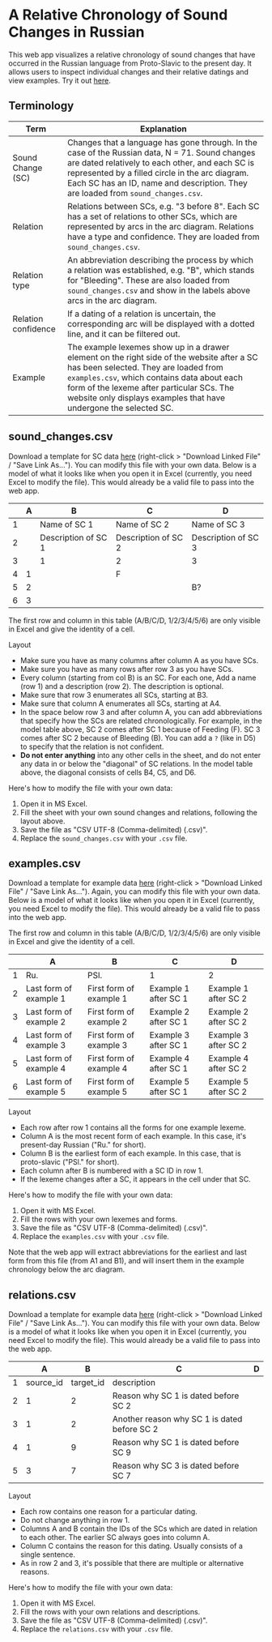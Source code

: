 # A Relative Chronology of Sound Changes in Russian
This web app visualizes a relative chronology of sound changes that have occurred in the Russian language from Proto-Slavic to the present day. It allows users to inspect individual changes and their relative datings and view examples. Try it out [here](https://relchron.eu.pythonanywhere.com).

## Terminology
| Term | Explanation |
| ---  | --- |
| Sound Change (SC) | Changes that a language has gone through. In the case of the Russian data, N = 71. Sound changes are dated relatively to each other, and each SC is represented by a filled circle in the arc diagram. Each SC has an ID, name and description. They are loaded from `sound_changes.csv`. |
| Relation | Relations between SCs, e.g. "3 before 8". Each SC has a set of relations to other SCs, which are represented by arcs in the arc diagram. Relations have a type and confidence. They are loaded from `sound_changes.csv`. |
| Relation type | An abbreviation describing the process by which a relation was established, e.g. "B", which stands for "Bleeding". These are also loaded from `sound_changes.csv` and show in the labels above arcs in the arc diagram. |
| Relation confidence | If a dating of a relation is uncertain, the corresponding arc will be displayed with a dotted line, and it can be filtered out. |
| Example | The example lexemes show up in a drawer element on the right side of the website after a SC has been selected. They are loaded from `examples.csv`, which contains data about each form of the lexeme after particular SCs. The website only displays examples that have undergone the selected SC. |

## sound_changes.csv
Download a template for SC data [here](https://relchron.eu.pythonanywhere.com/sc_template) (right-click > "Download Linked File" / "Save Link As...").
You can modify this file with your own data. Below is a model of what it looks like when you open it in Excel (currently, you need Excel to modify the file). This would already be a valid file to pass into the web app.

|   | A | B | C | D  |
|---|---|---|---|--- |
| 1 |   | Name of SC 1 | Name of SC 2 | Name of SC 3 |
| 2 |   | Description of SC 1 | Description of SC 2 | Description of SC 3 |
| 3 |   | 1 | 2 | 3  |
| 4 | 1 |   | F |    |
| 5 | 2 |   |   | B? |
| 6 | 3 |   |   |    |

The first row and column in this table (A/B/C/D, 1/2/3/4/5/6) are only visible in Excel and give the identity of a cell.

Layout
 - Make sure you have as many columns after column A as you have SCs.
 - Make sure you have as many rows after row 3 as you have SCs.
 - Every column (starting from col B) is an SC. For each one, Add a name (row 1) and a description (row 2). The description is optional.
 - Make sure that row 3 enumerates all SCs, starting at B3.
 - Make sure that column A enumerates all SCs, starting at A4.
 - In the space below row 3 and after column A, you can add abbreviations that specify how the SCs are related chronologically. For example, in the model table above, SC 2 comes after SC 1 because of Feeding (F). SC 3 comes after SC 2 because of Bleeding (B). You can add a `?` (like in D5) to specify that the relation is not confident.
 - **Do not enter anything** into any other cells in the sheet, and do not enter any data in or below the "diagonal" of SC relations. In the model table above, the diagonal consists of cells B4, C5, and D6.

Here's how to modify the file with your own data:
 1. Open it in MS Excel.
 2. Fill the sheet with your own sound changes and relations, following the layout above.
 3. Save the file as "CSV UTF-8 (Comma-delimited) (.csv)".
 4. Replace the `sound_changes.csv` with your `.csv` file.

## examples.csv
Download a template for example data [here](https://relchron.eu.pythonanywhere.com/ex_template) (right-click > "Download Linked File" / "Save Link As...").
Again, you can modify this file with your own data. Below is a model of what it looks like when you open it in Excel (currently, you need Excel to modify the file). This would already be a valid file to pass into the web app.

The first row and column in this table (A/B/C/D, 1/2/3/4/5/6) are only visible in Excel and give the identity of a cell.

|   | A | B | C | D |
|---|---|---|---|---|
| 1 | Ru. | PSl. | 1 | 2 |
| 2 | Last form of example 1 | First form of example 1 | Example 1 after SC 1 | Example 1 after SC 2 |
| 3 | Last form of example 2 | First form of example 2 | Example 2 after SC 1 | Example 2 after SC 2 |
| 4 | Last form of example 3 | First form of example 3 | Example 3 after SC 1 | Example 3 after SC 2 |
| 5 | Last form of example 4 | First form of example 4 | Example 4 after SC 1 | Example 4 after SC 2 |
| 6 | Last form of example 5 | First form of example 5 | Example 5 after SC 1 | Example 5 after SC 2 |

Layout
 - Each row after row 1 contains all the forms for one example lexeme.
 - Column A is the most recent form of each example. In this case, it's present-day Russian ("Ru." for short).
 - Column B is the earliest form of each example. In this case, that is proto-slavic ("PSl." for short).
 - Each column after B is numbered with a SC ID in row 1.
 - If the lexeme changes after a SC, it appears in the cell under that SC.

Here's how to modify the file with your own data:
 1. Open it with MS Excel.
 2. Fill the rows with your own lexemes and forms.
 3. Save the file as "CSV UTF-8 (Comma-delimited) (.csv)".
 4. Replace the `examples.csv` with your `.csv` file.

Note that the web app will extract abbreviations for the earliest and last form from this file (from A1 and B1), and will insert them in the example chronology below the arc diagram.

## relations.csv
Download a template for example data [here](https://relchron.eu.pythonanywhere.com/rel_template) (right-click > "Download Linked File" / "Save Link As...").
You can modify this file with your own data. Below is a model of what it looks like when you open it in Excel (currently, you need Excel to modify the file). This would already be a valid file to pass into the web app.

|   | A | B | C | D |
|---|---|---|---|---|
| 1 | source_id | target_id | description |
| 2 | 1 | 2 | Reason why SC 1 is dated before SC 2 |
| 3 | 1 | 2 | Another reason why SC 1 is dated before SC 2 |
| 4 | 1 | 9 | Reason why SC 1 is dated before SC 9 |
| 5 | 3 | 7 | Reason why SC 3 is dated before SC 7 |

Layout
 - Each row contains one reason for a particular dating.
 - Do not change anything in row 1.
 - Columns A and B contain the IDs of the SCs which are dated in relation to each other. The earlier SC always goes into column A.
 - Column C contains the reason for this dating. Usually consists of a single sentence.
 - As in row 2 and 3, it's possible that there are multiple or alternative reasons.

Here's how to modify the file with your own data:
 1. Open it with MS Excel.
 2. Fill the rows with your own relations and descriptions.
 3. Save the file as "CSV UTF-8 (Comma-delimited) (.csv)".
 4. Replace the `relations.csv` with your `.csv` file.

